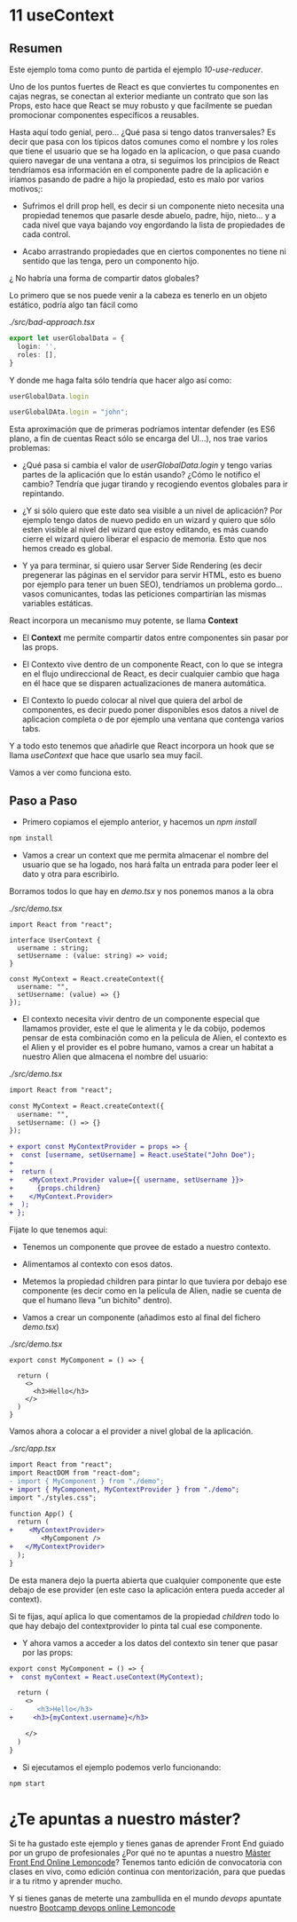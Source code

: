 # 11 useContext

## Resumen

Este ejemplo toma como punto de partida el ejemplo _10-use-reducer_.

Uno de los puntos fuertes de React es que conviertes tu componentes en cajas
negras, se conectan al exterior mediante un contrato que son las Props, esto
hace que React se muy robusto y que facilmente se puedan promocionar componentes específicos a reusables.

Hasta aquí todo genial, pero... ¿Qué pasa si tengo datos tranversales? Es decir
que pasa con los típicos datos comunes como el nombre y los roles que tiene el usuario que se ha logado en la aplicacíon, o que pasa cuando quiero navegar de una
ventana a otra, si seguimos los principios de React tendríamos esa información en el
componente padre de la aplicación e iríamos pasando de padre a hijo la propiedad, esto es malo por varios motivos;:

  - Sufrimos el drill prop hell, es decir si un componente nieto necesita una propiedad tenemos que pasarle desde abuelo, padre, hijo, nieto... y a cada nivel
  que vaya bajando voy engordando la lista de propiedades de cada control.

  - Acabo arrastrando propiedades que en ciertos componentes no tiene ni sentido
  que las tenga, pero un componento hijo.

¿ No habría una forma de compartir datos globales?

Lo primero que se nos puede venir a la cabeza es tenerlo en un objeto estático,
podría algo tan fácil como

_./src/bad-approach.tsx_

```typescript
export let userGlobalData = {
  login: '',
  roles: [],
}
```
Y donde me haga falta sólo tendría que hacer algo así como:

```typescript
userGlobalData.login

userGlobalDAta.login = "john";
```

Esta aproximación que de primeras podríamos intentar defender (es ES6 plano, a fin 
de cuentas React sólo se encarga del UI...), nos trae varios problemas:

- ¿Qué pasa si cambia el valor de _userGlobalData.login_ y tengo varias partes de
la aplicación que lo están usando? ¿Cómo le notifico el cambio? Tendría que jugar
tirando y recogiendo eventos globales para ir repintando.

- ¿Y si sólo quiero que este dato sea visible a un nivel de aplicación? Por 
ejemplo tengo datos de nuevo pedido en un wizard y quiero que sólo esten visible
al nivel del wizard que estoy editando, es más cuando cierre el wizard quiero
liberar el espacio de memoria. Esto que nos hemos creado es global.

- Y ya para terminar, si quiero usar Server Side Rendering (es decir pregenerar
las páginas en el servidor para servir HTML, esto es bueno por ejemplo para 
tener un buen SEO), tendríamos un problema gordo... vasos comunicantes, todas
las peticiones compartirían las mismas variables estáticas.

React incorpora un mecanismo muy potente, se llama **Context**

- El **Context** me permite compartir datos entre componentes sin pasar por las props.

- El Contexto vive dentro de un componente React, con lo que se integra en el 
flujo undireccional de React, es decir cualquier cambio que haga en él hace
que se disparen actualizaciones de manera automática.

- El Contexto lo puedo colocar al nivel que quiera del arbol de componentes,
es decir puedo poner disponibles esos datos a nivel de aplicacion completa
o de por ejemplo una ventana que contenga varios tabs.

Y a todo esto tenemos que añadirle que React incorpora un hook que se llama
_useContext_ que hace que usarlo sea muy facil.

Vamos a ver como funciona esto.


## Paso a Paso

- Primero copiamos el ejemplo anterior, y hacemos un _npm install_

```bash
npm install
```

- Vamos a crear un context que me permita almacenar el nombre del usuario 
que se ha logado, nos hará falta un entrada para poder leer el dato
y otra para escribirlo.

Borramos todos lo que hay en _demo.tsx_ y nos ponemos manos a la obra

_./src/demo.tsx_

```tsx
import React from "react";

interface UserContext {
  username : string;
  setUsername : (value: string) => void;
}

const MyContext = React.createContext({
  username: "",
  setUsername: (value) => {}
});
```

- El contexto necesita vivir dentro de un componente especial que llamamos 
provider, este el que le alimenta y le da cobijo, podemos pensar de esta combinación
como en la pelicula de Alien, el contexto es el Alien y el provider es el pobre
humano, vamos a crear un habitat a nuestro Alien que almacena el nombre del usuario:
 
_./src/demo.tsx_

```diff
import React from "react";

const MyContext = React.createContext({
  username: "",
  setUsername: () => {}
});

+ export const MyContextProvider = props => {
+  const [username, setUsername] = React.useState("John Doe");
+
+  return (
+    <MyContext.Provider value={{ username, setUsername }}>
+      {props.children}
+    </MyContext.Provider>
+  );
+ };
```
Fijate lo que tenemos aqui:
  - Tenemos un componente que provee de estado a nuestro contexto.
  - Alimentamos al contexto con esos datos.
  - Metemos la propiedad children para pintar lo que tuviera por debajo
  ese componente (es decir como en la película de Alien, nadie se cuenta
  de que el humano lleva "un bichito" dentro).

- Vamos a crear un componente (añadimos esto al final del fichero _demo.tsx_)

_./src/demo.tsx_

```tsx
export const MyComponent = () => {

  return (
    <>
      <h3>Hello</h3>
    </>
  )
}
```

Vamos ahora a colocar a el provider a nivel global de la aplicación.

_./src/app.tsx_

```diff
import React from "react";
import ReactDOM from "react-dom";
- import { MyComponent } from "./demo";
+ import { MyComponent, MyContextProvider } from "./demo";
import "./styles.css";

function App() {
  return (
+    <MyContextProvider>
        <MyComponent />
+   </MyContextProvider>
  );
}
```

De esta manera dejo la puerta abierta que cualquier componente que este debajo
de ese provider (en este caso la aplicación entera pueda acceder al context).

Si te fijas, aquí aplica lo que comentamos de la propiedad _children_ todo lo que 
hay debajo del contextprovider lo pinta tal cual ese componente.


- Y ahora vamos a acceder a los datos del contexto sin tener que pasar por las props:

```diff
export const MyComponent = () => {
+  const myContext = React.useContext(MyContext);

  return (
    <>
-      <h3>Hello</h3>
+     <h3>{myContext.username}</h3>

    </>
  )
}
```
- Si ejecutamos el ejemplo podemos verlo funcionando:

```bash
npm start
```


# ¿Te apuntas a nuestro máster?

Si te ha gustado este ejemplo y tienes ganas de aprender Front End
guiado por un grupo de profesionales ¿Por qué no te apuntas a
nuestro [Máster Front End Online Lemoncode](https://lemoncode.net/master-frontend#inicio-banner)? Tenemos tanto edición de convocatoria
con clases en vivo, como edición continua con mentorización, para
que puedas ir a tu ritmo y aprender mucho.

Y si tienes ganas de meterte una zambullida en el mundo _devops_
apuntate nuestro [Bootcamp devops online Lemoncode](https://lemoncode.net/bootcamp-devops#bootcamp-devops/inicio)
